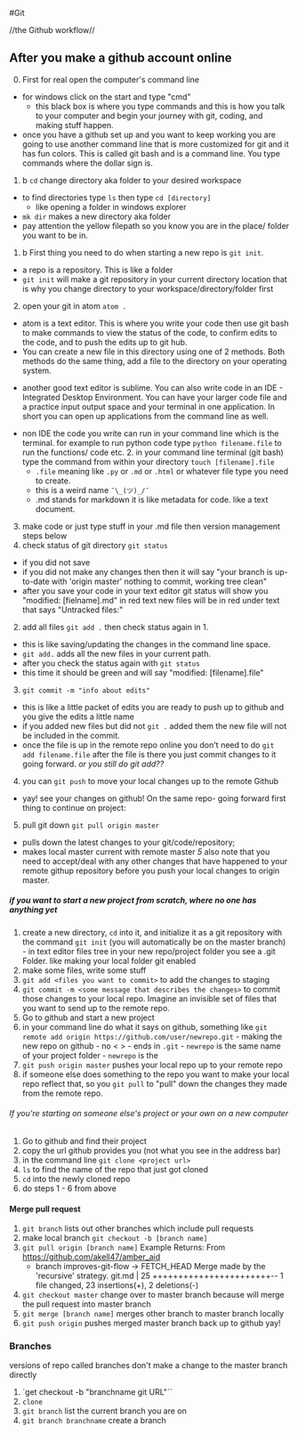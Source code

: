#Git

//the Github workflow//
## After you make a github account online
0. First for real open the computer's command line
  - for windows click on the start and type "cmd"
    - this black box is where you type commands and this is how you talk to your computer and begin your journey with git, coding, and making stuff happen.
  - once you have a github set up and you want to keep working you are going to use another command line that is more customized for git and it has fun colors. This is called git bash and is a command line. You type commands where the dollar sign is.
1. b `cd` change directory aka folder to your desired workspace
  - to find directories type `ls` then type `cd [directory]`
    - like opening a folder in windows explorer
  - `mk dir` makes a new directory aka folder
  - pay attention the yellow filepath so you know you are in the place/ folder you want to be in.
1. b  First thing you need to do when starting a new repo is `git init`.
  - a repo is a repository. This is like a folder
  - `git init` will make a git repository in your current directory location that is why you change directory to your workspace/directory/folder first
2. open your git in atom `atom .`
  - atom is a text editor. This is where you write your code then use git bash to make commands to view the status of the code, to confirm edits to the code, and to push the edits up to git hub.
  - You can create a new file in this directory using one of 2 methods.  Both methods do the same thing, add a file to the directory on your operating system.
  * another good text editor is sublime. You can also write code in an IDE - Integrated Desktop Environment. You can have your larger code file and a practice input output space and your terminal in one application. In short you can open up applications from the command line as well.
  - non IDE the code you write can run in your command line which is the terminal. for example to run python code type `python filename.file` to run the functions/ code etc.
    2. in your command line terminal (git bash) type the command from within your directory `touch [filename].file`
      - `.file` meaning like `.py` or `.md` or `.html` or whatever file type you need to create.
      - this is a weird name `¯\_(ツ)_/¯`
      - .md stands for markdown it is like metadata for code. like a text document.
3. make code or just type stuff in your .md file then version management steps below
4. check status of git directory `git status`
  - if you did not save
  - if you did not make any changes
      then then it will say "your branch is up-to-date with 'origin master' nothing to commit, working tree clean"
  - after you save your code in your text editor git status will show you "modified: [fielname].md" in red text new files will be in red under text that says "Untracked files:"
2. add all files `git add .` then check status again in 1.
  - this is like saving/updating the changes in the command line space.
  - `git add.` adds all the new files in your current path.
  - after you check the status again with `git status`
  - this time it should be green and will say "modified: [filename].file"
3. `git commit -m "info about edits"`
  - this is like a little packet of edits you are ready to push up to github and you give the edits a little name
  - if you added new files but did not `git .` added them the new file will not be included in the commit.
  - once the file is up in the remote repo online you don't need to do `git add filename.file` after the file is there you just commit changes to it going forward. *or you still do git add??*
4. you can `git push` to move your local changes up to the remote Github
 - yay! see your changes on github!
 On the same repo- going forward first thing to continue on project:
5. pull git down `git pull origin master`
  - pulls down the latest changes to your git/code/repository;
  - makes local master current with remote master
*5* also note that you need to accept/deal with any other changes that have happened to your remote githup repository before you push your local changes to origin master.


##### if you want to start a new project from scratch, where no one has anything yet
  1. create a new directory, `cd` into it, and initialize it as a git repository with the command `git init` (you will automatically be on the master branch)
    - in text editor files tree in your new repo/project folder you see a .git Folder. like making your local folder git enabled
  2. make some files, write some stuff
  3. `git add <files you want to commit>` to add the changes to staging
  4. `git commit -m <some message that describes the changes>` to commit those changes to your local repo.  Imagine an invisible set of files that you want to send up to the remote repo.
  4. Go to github and start a new project
  4. in your command line do what it says on github, something like `git remote add origin https://github.com/user/newrepo.git`
    - making the new repo on github
    - no < >
    - ends in `.git`
    - `newrepo` is the same name of your project folder
    - `newrepo` is the
  5. `git push origin master` pushes your local repo up to your remote repo
  6. if someone else does something to the repo you want to make your local repo reflect that, so you `git pull` to "pull" down the changes they made from the remote repo.

###### If you're starting on someone else's project or your own on a new computer
  1. Go to github and find their project
  2. copy the url github provides you (not what you see in the address bar)
  3. in the command line `git clone <project url>`
  4. `ls` to find the name of the repo that just got cloned
  5. `cd` into the newly cloned repo
  6. do steps 1 - 6 from above

#### Merge pull request
  1. `git branch` lists out other branches which include pull requests
  2. make local branch `git checkout -b [branch name]`
  3. `git pull origin [branch name]`
    Example Returns: From https://github.com/akell47/amber_aid
      * branch            improves-git-flow -> FETCH_HEAD
        Merge made by the 'recursive' strategy.
        git.md | 25 +++++++++++++++++++++++--
        1 file changed, 23 insertions(+), 2 deletions(-)
  4. `git checkout master` change over to master branch because will    merge the pull request into master branch      
  4. `git merge [branch name]` merges other branch to master branch locally
  5. `git push origin` pushes merged master branch back up to github
  yay!


### Branches
  versions of repo called branches
  don't make a change to the master branch directly
  1. `get checkout -b "branchname git URL"``
  2. `clone`
  3. `git branch` list the current branch you are on
  3. `git branch branchname` create a branch
